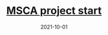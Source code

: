---
title: '[MSCA project start](https://cordis.europa.eu/project/id/101023950)'
date: 2021-10-01
permalink: /posts/2021-10-01-post1
---